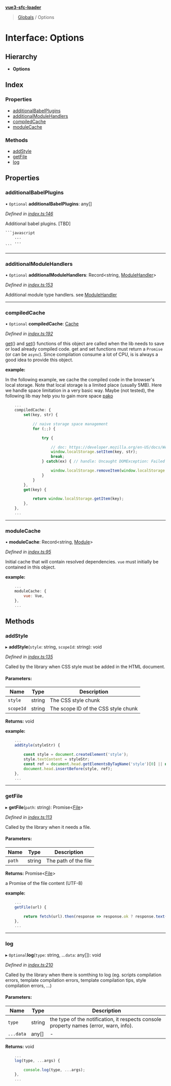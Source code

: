 **[vue3-sfc-loader](../README.md)**

> [Globals](../README.md) / Options

# Interface: Options

## Hierarchy

* **Options**

## Index

### Properties

* [additionalBabelPlugins](options.md#additionalbabelplugins)
* [additionalModuleHandlers](options.md#additionalmodulehandlers)
* [compiledCache](options.md#compiledcache)
* [moduleCache](options.md#modulecache)

### Methods

* [addStyle](options.md#addstyle)
* [getFile](options.md#getfile)
* [log](options.md#log)

## Properties

### additionalBabelPlugins

• `Optional` **additionalBabelPlugins**: any[]

*Defined in [index.ts:146](https://github.com/FranckFreiburger/vue3-sfc-loader/blob/73d6120/src/index.ts#L146)*

Additional babel plugins. [TBD]

	```javascript
		...
		...
	```

___

### additionalModuleHandlers

• `Optional` **additionalModuleHandlers**: Record\<string, [ModuleHandler](modulehandler.md)>

*Defined in [index.ts:153](https://github.com/FranckFreiburger/vue3-sfc-loader/blob/73d6120/src/index.ts#L153)*

Additional module type handlers. see [ModuleHandler](modulehandler.md)

___

### compiledCache

• `Optional` **compiledCache**: [Cache](cache.md)

*Defined in [index.ts:192](https://github.com/FranckFreiburger/vue3-sfc-loader/blob/73d6120/src/index.ts#L192)*

[get](cache.md#get)() and [set](cache.md#set)() functions of this object are called when the lib needs to save or load already compiled code. get and set functions must return a `Promise` (or can be `async`).
Since compilation consume a lot of CPU, is is always a good idea to provide this object.

**example:**

In the following example, we cache the compiled code in the browser's local storage. Note that local storage is a limited place (usually 5MB).
Here we handle space limitation in a very basic way.
Maybe (not tested), the following lib may help you to gain more space [pako](https://github.com/nodeca/pako)
```javascript
	...
	compiledCache: {
		set(key, str) {

			// naive storage space management
			for (;;) {

				try {

					// doc: https://developer.mozilla.org/en-US/docs/Web/API/Storage
					window.localStorage.setItem(key, str);
					break;
				} catch(ex) { // handle: Uncaught DOMException: Failed to execute 'setItem' on 'Storage': Setting the value of 'XXX' exceeded the quota

					window.localStorage.removeItem(window.localStorage.key(0));
				}
			}
		},
		get(key) {

			return window.localStorage.getItem(key);
		},
	},
	...
```

___

### moduleCache

•  **moduleCache**: Record\<string, [Module](module.md)>

*Defined in [index.ts:95](https://github.com/FranckFreiburger/vue3-sfc-loader/blob/73d6120/src/index.ts#L95)*

Initial cache that will contain resolved dependencies.
`vue` must initially be contained in this object.

**example:**
```javascript
	...
	moduleCache: {
		vue: Vue,
	},
	...
```

## Methods

### addStyle

▸ **addStyle**(`style`: string, `scopeId`: string): void

*Defined in [index.ts:135](https://github.com/FranckFreiburger/vue3-sfc-loader/blob/73d6120/src/index.ts#L135)*

Called by the library when CSS style must be added in the HTML document.

#### Parameters:

Name | Type | Description |
------ | ------ | ------ |
`style` | string | The CSS style chunk |
`scopeId` | string | The scope ID of the CSS style chunk |

**Returns:** void

**example:**
```javascript
	...
	addStyle(styleStr) {

		const style = document.createElement('style');
		style.textContent = styleStr;
		const ref = document.head.getElementsByTagName('style')[0] || null;
		document.head.insertBefore(style, ref);
	},
	...
```

___

### getFile

▸ **getFile**(`path`: string): Promise\<[File](../README.md#file)>

*Defined in [index.ts:113](https://github.com/FranckFreiburger/vue3-sfc-loader/blob/73d6120/src/index.ts#L113)*

Called by the library when it needs a file.

#### Parameters:

Name | Type | Description |
------ | ------ | ------ |
`path` | string | The path of the file |

**Returns:** Promise\<[File](../README.md#file)>

a Promise of the file content (UTF-8)

**example:**
```javascript
	...
	getFile(url) {

		return fetch(url).then(response => response.ok ? response.text() : Promise.reject(response));
	},
	...
```

___

### log

▸ `Optional`**log**(`type`: string, ...`data`: any[]): void

*Defined in [index.ts:210](https://github.com/FranckFreiburger/vue3-sfc-loader/blob/73d6120/src/index.ts#L210)*

Called by the library when there is somthing to log (eg. scripts compilation errors, template compilation errors, template compilation  tips, style compilation errors, ...)

#### Parameters:

Name | Type | Description |
------ | ------ | ------ |
`type` | string | the type of the notification, it respects console property names (error, warn, info). |
`...data` | any[] | - |

**Returns:** void

```javascript
	...
	log(type, ...args) {

		console.log(type, ...args);
	},
	...
```
